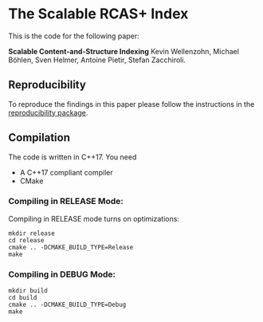 # The Scalable RCAS+ Index

This is the code for the following paper:

**Scalable Content-and-Structure Indexing**
Kevin Wellenzohn, Michael Böhlen, Sven Helmer, Antoine Pietir, Stefan Zacchiroli.

## Reproducibility

To reproduce the findings in this paper please follow the instructions in the
[reproducibility package](REPRODUCIBILITY.md).


## Compilation

The code is written in C++17. You need
- A C++17 compliant compiler
- CMake


### Compiling in RELEASE Mode:

Compiling in RELEASE mode turns on optimizations:

```
mkdir release
cd release
cmake .. -DCMAKE_BUILD_TYPE=Release
make
```


### Compiling in DEBUG Mode:

```
mkdir build
cd build
cmake .. -DCMAKE_BUILD_TYPE=Debug
make
```
